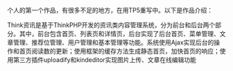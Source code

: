 个人的第一个作品，有很多不足的地方，在用TP5重写中。以下是作品介绍：

Think资讯是基于ThinkPHP开发的资讯类内容管理系统，分为前台和后台两个部分。其中，前台包含首页、列表页和详情页，后台实现了后台首页、菜单管理、文章管理、推荐位管理、用户管理和基本管理等功能。系统使用Ajax实现后台的操作和首页阅读数的更新；使用框架的缓存方法生成静态首页，加快首页的响应；使用第三方插件uploadify和kindeditor实现图片上传、文章在线编辑功能